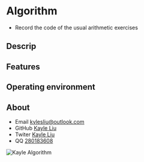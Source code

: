 # Algorithm
* Record the code of the usual arithmetic exercises


## Descrip
## Features
## Operating environment
## About
* Email   [kylesliu@outlook.com](kyleliu@outlook.com)
* GitHub   [Kayle Liu](https://github.com/kayles)
* Twiter     [Kayle Liu](https://twitter.com/kaylesliu)
* QQ   [280183608]()



![Kayle Algorithm](http://kayle-vendor.oss-cn-shenzhen.aliyuncs.com/GitHub/Algorithm/Algorithm_Logo.png)

